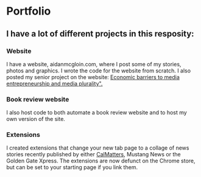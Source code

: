 # Portfolio

<h2>I have a lot of different projects in this resposity:</h2>
<h3>Website</h3>
<p>I have a website, aidanmcgloin.com, where I post some of my stories, photos and graphics. I wrote the code for the website from scratch. I also posted my senior project on the website: <a href="https://aidanmcgloin.com/blog/senior_project">Economic barriers to media entrepreneurship and media plurality".</a></p>
<h3>Book review website</h3>
<p>I also host code to both automate a book review website and to host my own version of the site.</p>
<h3>Extensions</h3>
<p>I created extensions that change your new tab page to a collage of news stories recently published by either <a href="https://aidanmcgloin.com/extension/newtabs.html">CalMatters</a>, Mustang News or the Golden Gate Xpress. The extensions are now defunct on the Chrome store, but can be set to your starting page if you link them.</p>
<h3></h3>
